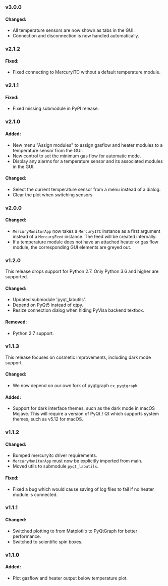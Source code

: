 ### v3.0.0

#### Changed:

- All temperature sensors are now shown as tabs in the GUI.
- Connection and disconnection is now handled automatically.

### v2.1.2

#### Fixed:

- Fixed connecting to MercuryiTC without a default temperature module.

### v2.1.1

#### Fixed:

- Fixed missing submodule in PyPI release.

### v2.1.0

#### Added:

- New menu "Assign modules" to assign gasflow and heater modules to a temperature sensor
  from the GUI.
- New control to set the minimum gas flow for automatic mode.
- Display any alarms for a temperature sensor and its associated modules in the GUI.

#### Changed:

- Select the current temperature sensor from a menu instead of a dialog.
- Clear the plot when switching sensors.

### v2.0.0

#### Changed:

- `MercuryMonitorApp` now takes a `MercuryITC` instance as a first argument instead of
  a `MercuryFeed` instance. The feed will be created internally.
- If a temperature module does not have an attached heater or gas flow module, the
  corresponding GUI elements are greyed out.

### v1.2.0

This release drops support for Python 2.7. Only Python 3.6 and higher are supported.

#### Changed:

- Updated submodule 'pyqt_labutils'.
- Depend on PyQt5 instead of qtpy.
- Resize connection dialog when hiding PyVisa backend textbox. 

#### Removed:

- Python 2.7 support.

### v1.1.3

This release focuses on cosmetic improvements, including dark mode support.

#### Changed:

- We now depend on our own fork of pyqtgraph `cx_pyqtgraph`.

#### Added:

- Support for dark interface themes, such as the dark mode in macOS Mojave. This will
  require a version of PyQt / Qt which supports system themes, such as v5.12 for macOS.

###  v1.1.2

#### Changed:

- Bumped mercuryitc driver requirements.
- `MercuryMonitorApp` must now be explicitly imported from main.
- Moved utils to submodule `pyqt_labutils`.

#### Fixed:

- Fixed a bug which would cause saving of log files to fail if no heater module is
  connected.

### v1.1.1

#### Changed:

- Switched plotting to from Matplotlib to PyQtGraph for better performance.
- Switched to scientific spin boxes.

### v1.1.0

#### Added:

- Plot gasflow and heater output below temperature plot.
